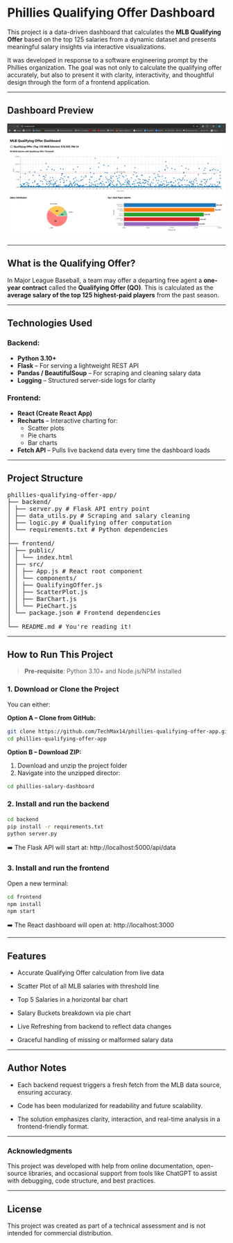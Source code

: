 # Phillies Qualifying Offer Dashboard

This project is a data-driven dashboard that calculates the **MLB Qualifying Offer** based on the top 125 salaries from a dynamic dataset and presents meaningful salary insights via interactive visualizations.

It was developed in response to a software engineering prompt by the Phillies organization. The goal was not only to calculate the qualifying offer accurately, but also to present it with clarity, interactivity, and thoughtful design through the form of a frontend application.

---

## Dashboard Preview

![MLB Qualifying Offer Dashboard](./img/dashboard-screenshot.png)

---

## What is the Qualifying Offer?

In Major League Baseball, a team may offer a departing free agent a **one-year contract** called the **Qualifying Offer (QO)**. This is calculated as the **average salary of the top 125 highest-paid players** from the past season.

---

## Technologies Used

### Backend:

- **Python 3.10+**
- **Flask** – For serving a lightweight REST API
- **Pandas / BeautifulSoup** – For scraping and cleaning salary data
- **Logging** – Structured server-side logs for clarity

### Frontend:

- **React (Create React App)**
- **Recharts** – Interactive charting for:
  - Scatter plots
  - Pie charts
  - Bar charts
- **Fetch API** – Pulls live backend data every time the dashboard loads

---

## Project Structure

<pre>
phillies-qualifying-offer-app/
├── backend/
│ ├── server.py # Flask API entry point
│ ├── data_utils.py # Scraping and salary cleaning
│ ├── logic.py # Qualifying offer computation
│ └── requirements.txt # Python dependencies
│
├── frontend/
│ ├── public/
│ │ └── index.html
│ ├── src/
│ │ ├── App.js # React root component
│ │ └── components/
│ │ ├── QualifyingOffer.js
│ │ ├── ScatterPlot.js
│ │ ├── BarChart.js
│ │ └── PieChart.js
│ └── package.json # Frontend dependencies
│
└── README.md # You're reading it!
</pre>

---

## How to Run This Project

> **Pre-requisite**: Python 3.10+ and Node.js/NPM installed

### 1. Download or Clone the Project

You can either:

**Option A – Clone from GitHub:**

```bash
git clone https://github.com/TechMax14/phillies-qualifying-offer-app.git
cd phillies-qualifying-offer-app
```

**Option B – Download ZIP:**

1. Download and unzip the project folder
2. Navigate into the unzipped director:

```bash
cd phillies-salary-dashboard
```

### 2. Install and run the backend

```bash
cd backend
pip install -r requirements.txt
python server.py
```

➡️ The Flask API will start at:
http://localhost:5000/api/data

### 3. Install and run the frontend

Open a new terminal:

```bash
cd frontend
npm install
npm start
```

➡️ The React dashboard will open at:
http://localhost:3000

---

## Features

- Accurate Qualifying Offer calculation from live data

- Scatter Plot of all MLB salaries with threshold line

- Top 5 Salaries in a horizontal bar chart

- Salary Buckets breakdown via pie chart

- Live Refreshing from backend to reflect data changes

- Graceful handling of missing or malformed salary data

---

## Author Notes

- Each backend request triggers a fresh fetch from the MLB data source, ensuring accuracy.

- Code has been modularized for readability and future scalability.

- The solution emphasizes clarity, interaction, and real-time analysis in a frontend-friendly format.

---

### Acknowledgments

This project was developed with help from online documentation, open-source libraries, and occasional support from tools like ChatGPT to assist with debugging, code structure, and best practices.

---

## License

This project was created as part of a technical assessment and is not intended for commercial distribution.

